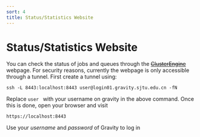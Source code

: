 ```yaml
---
sort: 4
title: Status/Statistics Website
---
```


# Status/Statistics Website
You can check the status of jobs and queues through the [~~ClusterEngine~~](https://stat.gravity.sjtu.edu.cn) webpage. For security reasons, currently the webpage is only accessible through a tunnel. First create a tunnel using:

```
ssh -L 8443:localhost:8443 user@login01.gravity.sjtu.edu.cn -fN
```

Replace `user ` with your username on gravity in the above command. Once this is done, open your browser and visit

```http
https://localhost:8443
```

Use your *username* and *password* of Gravity to log in

